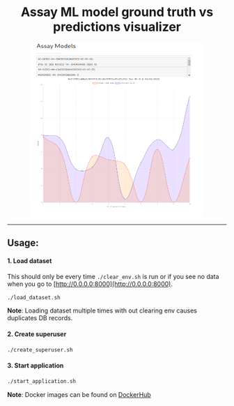 <div align="center">

# Assay ML model ground truth vs predictions visualizer

<img src="https://github.com/vladdoster/assay-viz/blob/master/assay-viz.png" data-canonical-src="https://github.com/vladdoster/assay-viz/blob/master/assay-viz.png" width="400" height="400" />

</div>

---

## Usage:

#### 1. Load dataset
This should only be every time `./clear_env.sh` is run or if you see no data when you go to [http://0.0.0.0:8000](http://0.0.0.0:8000).
```bash
./load_dataset.sh
```
**Note**: Loading dataset multiple times with out clearing env causes duplicates DB records.
#### 2. Create superuser
```bash
./create_superuser.sh
```
#### 3. Start application
```bash
./start_application.sh
```
**Note**: Docker images can be found on [DockerHub](https://hub.docker.com/repository/docker/vdoster/assay_viz)
